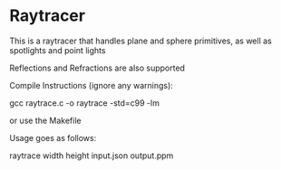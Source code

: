 # Raytracer
This is a raytracer that handles plane and sphere primitives, as well as spotlights and point lights

Reflections and Refractions are also supported


Compile Instructions (ignore any warnings):

gcc raytrace.c -o raytrace -std=c99 -lm

or use the Makefile




Usage goes as follows:

raytrace width height input.json output.ppm
